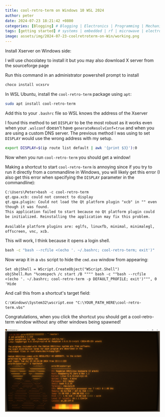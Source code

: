 ```yaml
---
title: cool-retro-term on Windows 10 WSL 2024
author: peter
date: 2024-07-23 18:21:42 +0800
categories: [Blogging] # Blogging | Electronics | Programming | Mechanical | SelfHosting
tags: [getting started] # systems | embedded | rf | microwave | electronics | solidworks | automation | tip
image: assets/img/2024-07-23-coolretroterm-on-Win/working.png
---
```


Install Xserver on Windows side:

I will use chocolatey to install it but you may also download X server from the sourceforge page

Run this command in an administrator powershell prompt to install

```powershell
choco install vcxsrv
```

In WSL Ubuntu, install the `cool-retro-term` package using `apt`:

```bash
sudo apt install cool-retro-term
```

Add this to your `.bashrc` file so WSL knows the address of the Xserver

I found this method to set `DISPLAY` to be the most robust as it works even when your `.wslconf` doesn't have `generateResolvConf=true` and when you are using a custom DNS server. The previous method I was using to set `DISPLAY` would use the wrong address with my setup.

```bash
export DISPLAY=$(ip route list default | awk '{print $3}'):0
```

Now when you run `cool-retro-term` you should get a window!

Making a shortcut to start `cool-retro-term` is annoying since if you try to run it directly from a commandline in Windows, you will likely get this error (I also get this error when specifying the `DISPLAY` parameter in the commandline):

```
C:\Users\Peter>bash -c cool-retro-term
qt.qpa.xcb: could not connect to display
qt.qpa.plugin: Could not load the Qt platform plugin "xcb" in "" even though it was found.
This application failed to start because no Qt platform plugin could be initialized. Reinstalling the application may fix this problem.

Available platform plugins are: eglfs, linuxfb, minimal, minimalegl, offscreen, vnc, xcb.

```

This will work, I think because it opens a login shell.

```bat
bash -c "bash --rcfile <(echo '. ~/.bashrc; cool-retro-term; exit')"
```

Now wrap it in a `vbs` script to hide the `cmd.exe` window from appearing:

```vbs
Set objShell = WScript.CreateObject("WScript.Shell")
objShell.Run "%comspec% /c start /B """" bash -c ""bash --rcfile <(echo '. ~/.bashrc; cool-retro-term -p DEFAULT_PROFILE; exit')""", 0 'Hide
```

And call this from a shortcut's target field:

```
C:\Windows\System32\wscript.exe "C:\YOUR_PATH_HERE\cool-retro-term.vbs"
```

Congratulations, when you click the shortcut you should get a cool-retro-term window without any other windows being spawned!

![Hooray!](/assets/img/2024-07-23-coolretroterm-on-Win/working.png)
